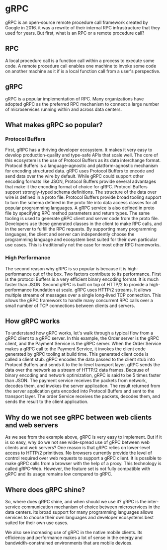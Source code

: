 # gRPC
gRPC is an open-source remote procedure call framework created by Google in 2016. it was a rewrite of their internal RPC infrastructure that they used for years. But first, what is an RPC or a remote procedure call?

## RPC
A local procedure call is a function call within a process to execute some code. A remote procedure call enables one machine to invoke some code on another machine as it if is a local function call from a user's perspective. 

## gRPC
gRPC is a popular implementation of RPC. Many organizations have adopted gRPC as the preferred RPC mechanism to connect a large number of microservices running within and across data centers. 

## What makes gRPC so popular?

### Protocol Buffers
First, gRPC has a thriving developer ecosystem. It makes it very easy to develop production-quality and type-safe APIs that scale well. 
The core of this ecosystem is the use of Protocol Buffers as its data interchange format. Protocol Buffers is a language-agnostic and platform-agnostic mechanism for encoding structured data. gRPC uses Protocol Buffers to encode and send data over the wire by default. While gRPC could support other encoding formats like JSON, Protocol Buffers provide several advantages that make it the encoding format of choice for gRPC. Protocol Buffers support strongly-typed schema definitions. The structure of the data over wire is defined in a proto file. Protocol Buffers provide broad tooling support to turn the schema defined in the proto file into data access classes for all popular programming languages. A gRPC service is also defined in proto file by specifying RPC method parameters and return types. The same tooling is used to generate gRPC client and server code from the proto file. Developers use these generated classes in the client to make RPC calls, and in the server to fulfill the RPC requests. By supporting many programming languages, the client and server can independently choose the programming language and ecosystem best suited for their own particular use cases. This is traditionally not the case for most other RPC frameworks. 

### High Performance
The second reason why gRPC is so popular is because it is high-performance out of the box. Two factors contribute to its performance. First is the protocol Buffers is a very efficient binary encoding format. It is much faster than JSON. Second gRPC is built on top of HTTP/2 to provide a high-performance foundation at scale. gRPC uses HTTP/2 streams. It allows multiple streams of messages over a single long-lived TCP connection. This allows the gRPC framework to handle many concurrent RPC calls over a small number of TCP connections between clients and servers. 

## How gRPC works
To understand how gRPC works, let's walk through a typical flow from a gRPC client to a gRPC server. In this example, the Order server is the gRPC client, and the Payment Service is the gRPC server. When the Order Service makes a gRPC call to the Payment Service, it invokes the client code generated by gRPC tooling at build time. This generated client code is called a client stub. gRPC encodes the data passed to the client stub into Protocol Buffers and sends it to the lo-level transport layer. gRPC sends the data over the network as a stream of HTTP/2 data frames. Because of binary encoding and network optimization, gRPC is said to be 5 times faster than JSON. The payment service receives the packets from network, decodes them, and invokes the server application. The result returned from the server application gets encoded into Protocol Buffers and sent to the transport layer. The order Service receives the packets, decodes them, and sends the result to the client application. 

## Why do we not see gRPC between web clients and web servers
As we see from the example above, gRPC is very easy to implement. But if it is so easy, why do we not see wide-spread use of gRPC between web clients and web servers? One reason is that gRPC relies on lower-level access to HTTP/2 primitives. No browsers currently provide the level of control required over web requests to support a gRPC client. It is possible to make gRPC calls from a browser with the help of a proxy. This technology is called gRPC-Web. However, the feature set is not fully compatible with gRPC and its usage remains low compared to gRPC. 

## Where does gRPC shine?
So, where does gRPC shine, and when should we use it? gRPC is the inter-service communication mechanism of choice between microservices in the data centers. its broad support for many programming languages allows services to choose their own languages and developer ecosystems best suited for their own use cases. 

We also see increasing use of gRPC in the native mobile clients. Its efficiency and performance makes a lot of sense in the energy and bandwidth-constrained environments that are mobile devices. 